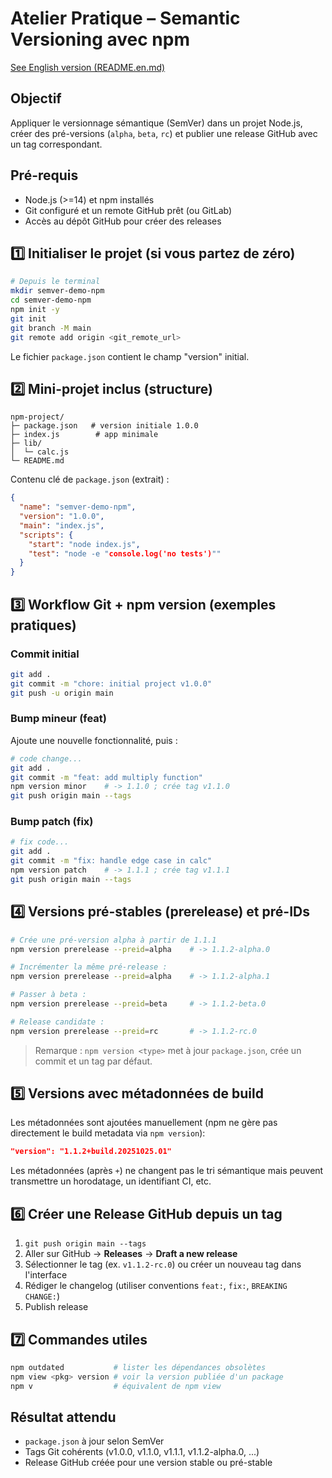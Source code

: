 # Atelier Pratique – Semantic Versioning avec npm

[See English version (README.en.md)](README.en.md)

## Objectif

Appliquer le versionnage sémantique (SemVer) dans un projet Node.js, créer des pré-versions (`alpha`, `beta`, `rc`) et publier une release GitHub avec un tag correspondant.

## Pré-requis

- Node.js (>=14) et npm installés
- Git configuré et un remote GitHub prêt (ou GitLab)
- Accès au dépôt GitHub pour créer des releases

## 1️⃣ Initialiser le projet (si vous partez de zéro)

```bash
# Depuis le terminal
mkdir semver-demo-npm
cd semver-demo-npm
npm init -y
git init
git branch -M main
git remote add origin <git_remote_url>
```

Le fichier `package.json` contient le champ "version" initial.

## 2️⃣ Mini-projet inclus (structure)

```
npm-project/
├─ package.json   # version initiale 1.0.0
├─ index.js        # app minimale
├─ lib/
│  └─ calc.js
└─ README.md
```

Contenu clé de `package.json` (extrait) :

```json
{
  "name": "semver-demo-npm",
  "version": "1.0.0",
  "main": "index.js",
  "scripts": {
    "start": "node index.js",
    "test": "node -e "console.log('no tests')""
  }
}
```

## 3️⃣ Workflow Git + npm version (exemples pratiques)

### Commit initial

```bash
git add .
git commit -m "chore: initial project v1.0.0"
git push -u origin main
```

### Bump mineur (feat)

Ajoute une nouvelle fonctionnalité, puis :

```bash
# code change...
git add .
git commit -m "feat: add multiply function"
npm version minor    # -> 1.1.0 ; crée tag v1.1.0
git push origin main --tags
```

### Bump patch (fix)

```bash
# fix code...
git add .
git commit -m "fix: handle edge case in calc"
npm version patch    # -> 1.1.1 ; crée tag v1.1.1
git push origin main --tags
```

## 4️⃣ Versions pré-stables (prerelease) et pré-IDs

```bash
# Crée une pré-version alpha à partir de 1.1.1
npm version prerelease --preid=alpha    # -> 1.1.2-alpha.0

# Incrémenter la même pré-release :
npm version prerelease --preid=alpha    # -> 1.1.2-alpha.1

# Passer à beta :
npm version prerelease --preid=beta     # -> 1.1.2-beta.0

# Release candidate :
npm version prerelease --preid=rc       # -> 1.1.2-rc.0
```

> Remarque : `npm version <type>` met à jour `package.json`, crée un commit et un tag par défaut.

## 5️⃣ Versions avec métadonnées de build

Les métadonnées sont ajoutées manuellement (npm ne gère pas directement le build metadata via `npm version`):

```json
"version": "1.1.2+build.20251025.01"
```

Les métadonnées (après `+`) ne changent pas le tri sémantique mais peuvent transmettre un horodatage, un identifiant CI, etc.

## 6️⃣ Créer une Release GitHub depuis un tag

1. `git push origin main --tags`
2. Aller sur GitHub → **Releases** → **Draft a new release**
3. Sélectionner le tag (ex. `v1.1.2-rc.0`) ou créer un nouveau tag dans l'interface
4. Rédiger le changelog (utiliser conventions `feat:`, `fix:`, `BREAKING CHANGE:`)
5. Publish release

## 7️⃣ Commandes utiles

```bash
npm outdated           # lister les dépendances obsolètes
npm view <pkg> version # voir la version publiée d'un package
npm v                  # équivalent de npm view
```

## Résultat attendu

- `package.json` à jour selon SemVer
- Tags Git cohérents (v1.0.0, v1.1.0, v1.1.1, v1.1.2-alpha.0, ...)
- Release GitHub créée pour une version stable ou pré-stable
